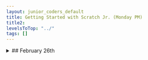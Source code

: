 ```yaml
---
layout: junior_coders_default
title: Getting Started with Scratch Jr. (Monday PM)
title2: 
levelsToTop: "../"
tags: []
---
```





<details markdown=1>
<summary markdown=1>## February 26th
</summary>

## February 26th

### Homework due March 5th

### Recap for February 26th

Today we focused on planning. As a group, the class came up with a project. 
1. First we decided on the type fo project, a game. 
2. Setting: The beach
3. Story: Collect candy in the sand, and main actor has to find it.
4. Actors/Actions:
   * Protagonist (main actor): Sheep walks, jumps, digs, picks things up
   * Antagonist(s) (Bad guys):
      1. Insect attacks and bits
      2. Skunk sprays
   * Macguffins (goal)
      1. Good Candy give points:
         * Lollipops
         * Chocolate
         * Gummy Bears
         * Cookies
         * Hi-chew
         * Hot Chocolate
      2. Bad Candy loses points, or send actor back to beginning. 
         * old shoes
         * old chocolate
         * smelly socks
         * smelly lollipop
         * coffee


The kids then started working on programming it. 

ScratchJr.
  : The game was simplified for ScratchJr. For the protagonist, we used a little girl, for the antagonist, we used an Elephant, and for the MacGuffin we used starfish. In addition, we could only have one piece of candy on the screen.

In Scratch Jr. the kids also needed to make a way for the actor to move, so we learned how to create buttons that send messages, as we had done a few weeks ago.

From there, we use bump blocks on the starfish, so that when the girl touches the starfish, the start fish says something, and then we move to the next screen.

The project is underway and should be completed next week.

Tynker
  : In Tynker the focus was on choosing actors. 

Kids worked on making the characters the right size and placing them in various places.

Some kids started coding movement using **when key pressed** blocks

![Imgur](https://i.imgur.com/sLIBfBn.png)


The **did I touch** function block in the picture means we have to test to see if the girl had found (is touching) the candy. We replace it with the following **if touching?** block:

![Imgur](https://i.imgur.com/TMK8ey7.png)

This sends a message to the "candy" touched. (The break stops the motion of the girl.) The candy gets the message and reacts.

![Imgur](https://i.imgur.com/JubN3mw.png)

We will work on this next week.

</details>